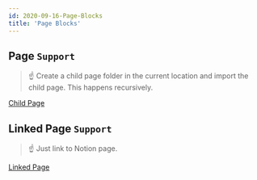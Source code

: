 ```yaml
---
id: 2020-09-16-Page-Blocks
title: 'Page Blocks'
---
```


## Page `Support`

> ☝ Create a child page folder in the current location and import the child page. This happens recursively.

[Child Page](Child-Page/Child-Page.md)



## Linked Page `Support`

> ☝ Just link to Notion page.

[Linked Page](https://www.notion.so/64c69eaf268a4076bf48d8ee5f2ca8c8)

